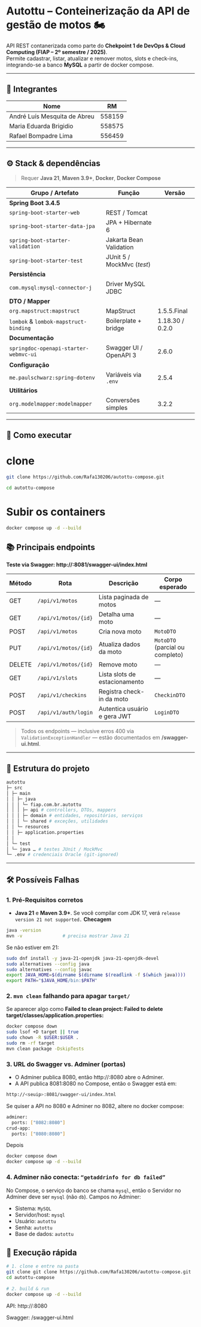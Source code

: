 # Autottu – Conteinerização da API de gestão de motos 🏍️
 
API REST contanerizada como parte do **Chekpoint 1 de DevOps & Cloud Computing (FIAP – 2º semestre / 2025)**.  
Permite cadastrar, listar, atualizar e remover motos, slots e check-ins, integrando-se a banco **MySQL** a partir de docker compose.
 
---
 
## 👥 Integrantes
 
| Nome | RM |
|------|----|
| André Luís Mesquita de Abreu | 558159 |
| Maria Eduarda Brigidio | 558575 |
| Rafael Bompadre Lima | 556459 |
 
---
 
## ⚙️ Stack & dependências
 
> Requer **Java 21**, **Maven 3.9+**, **Docker**, **Docker Compose**
 
| Grupo / Artefato | Função | Versão |
|------------------|--------|--------|
| **Spring Boot 3.4.5** |
| `spring-boot-starter-web` | REST / Tomcat |
| `spring-boot-starter-data-jpa` | JPA + Hibernate 6 |
| `spring-boot-starter-validation` | Jakarta Bean Validation |
| `spring-boot-starter-test` | JUnit 5 / MockMvc (*test*) |
| **Persistência** |
| `com.mysql:mysql-connector-j` | Driver MySQL JDBC |
| **DTO / Mapper** |
| `org.mapstruct:mapstruct` | MapStruct | 1.5.5.Final |
| `lombok` & `lombok-mapstruct-binding` | Boilerplate + bridge | 1.18.30 / 0.2.0 |
| **Documentação** |
| `springdoc-openapi-starter-webmvc-ui` | Swagger UI / OpenAPI 3 | 2.6.0 |
| **Configuração** |
| `me.paulschwarz:spring-dotenv` | Variáveis via `.env` | 2.5.4 |
| **Utilitários** |
| `org.modelmapper:modelmapper` | Conversões simples | 3.2.2 |
 
---
 
## 🏁 Como executar
 
 
# clone
```bash
git clone https://github.com/Rafa130206/autottu-compose.git
```
```bash
cd autottu-compose
```
 
# Subir os containers
```bash
docker compose up -d --build
```
 
## 📚 Principais endpoints
 
**Teste via Swagger: http://<seuip>:8081/swagger-ui/index.html**
 
| Método | Rota                               | Descrição                       | Corpo esperado |
|--------|------------------------------------|---------------------------------|----------------|
| GET    | `/api/v1/motos`                    | Lista paginada de motos         | —              |
| GET    | `/api/v1/motos/{id}`               | Detalha uma moto                | —              |
| POST   | `/api/v1/motos`                    | Cria nova moto                  | `MotoDTO`      |
| PUT    | `/api/v1/motos/{id}`               | Atualiza dados da moto          | `MotoDTO` (parcial ou completo) |
| DELETE | `/api/v1/motos/{id}`               | Remove moto                     | —              |
| GET    | `/api/v1/slots`                    | Lista slots de estacionamento   | —              |
| POST   | `/api/v1/checkins`                 | Registra check-in da moto       | `CheckinDTO`   |
| POST   | `/api/v1/auth/login`               | Autentica usuário e gera JWT    | `LoginDTO`     |
 
> Todos os endpoints — inclusive erros 400 via `ValidationExceptionHandler` —
> estão documentados em **/swagger-ui.html**.
 
---
 
## 📂 Estrutura do projeto
 
```bash
autottu
├─ src
│ ├─ main
│ │ ├─ java
│ │ │ └─ fiap.com.br.autottu
│ │ │ ├─ api # controllers, DTOs, mappers
│ │ │ ├─ domain # entidades, repositórios, serviços
│ │ │ └─ shared # exceções, utilidades
│ │ └─ resources
│ │ ├─ application.properties
│ │ 
│ └─ test
│ └─ java … # testes JUnit / MockMvc
└─ .env # credenciais Oracle (git-ignored)
```
 
---

## 🛠️ Possíveis Falhas
### 1. Pré-Requisitos corretos
- **Java 21** e **Maven 3.9+**. Se você compilar com JDK 17, verá `release version 21 not supported.`
**Checagem**
```bash 
java -version
mvn -v               # precisa mostrar Java 21
```
Se não estiver em 21:
```bash 
sudo dnf install -y java-21-openjdk java-21-openjdk-devel
sudo alternatives --config java
sudo alternatives --config javac
export JAVA_HOME=$(dirname $(dirname $(readlink -f $(which java))))
export PATH="$JAVA_HOME/bin:$PATH"
```

### 2. `mvn clean` falhando para apagar `target/`
Se aparecer algo como **Failed to clean project: Failed to delete target/classes/application.properties:**
```bash 
docker compose down
sudo lsof +D target || true
sudo chown -R $USER:$USER .
sudo rm -rf target
mvn clean package -DskipTests
```
### 3. URL do Swagger vs. Adminer (portas)
- O Adminer publica 8080, então http://<seuip>:8080 abre o Adminer.
- A API publica 8081:8080 no Compose, então o Swagger está em:
```bash 
http://<seuip>:8081/swagger-ui/index.html
```
Se quiser a API no 8080 e Adminer no 8082, altere no docker compose:
```bash 
adminer:
  ports: ["8082:8080"]
crud-app:
  ports: ["8080:8080"]
```
Depois
```bash 
docker compose down
docker compose up -d --build
```
### 4. Adminer não conecta: `“getaddrinfo for db failed”`
No Compose, o serviço do banco se chama `mysql`, então o Servidor no Adminer deve ser `mysql` (não `db`).
Campos no Adminer:
- Sistema: `MySQL`
- Servidor/host: `mysql`
- Usuário: `autottu`
- Senha: `autottu`
- Base de dados: `autottu`

## 🏁 Execução rápida

```bash
# 1. clone e entre na pasta
git clone git clone https://github.com/Rafa130206/autottu-compose.git
cd autottu-compose
 
# 2. build & run
docker compose up -d --build
```
 
API: http://<seuip>:8080
 
Swagger: /swagger-ui.html
